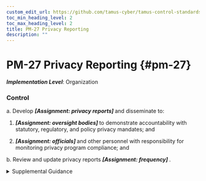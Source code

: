 ```yaml
---
custom_edit_url: https://github.com/tamus-cyber/tamus-control-standards/tree/main/content/tamus.edu/TAMUS_profile.xml
toc_min_heading_level: 2
toc_max_heading_level: 2
title: PM-27 Privacy Reporting
description: ""
---
```


# PM-27 Privacy Reporting {#pm-27}

_**Implementation Level**_: Organization

### Control



a. Develop <strong title="pm-27_odp.01"> <em>[Assignment: privacy reports]</em> </strong> and disseminate to:

1. <strong title="pm-27_odp.02"> <em>[Assignment: oversight bodies]</em> </strong> to demonstrate accountability with statutory, regulatory, and policy privacy mandates; and

2. <strong title="pm-27_odp.03"> <em>[Assignment: officials]</em> </strong> and other personnel with responsibility for monitoring privacy program compliance; and

b. Review and update privacy reports <strong title="pm-27_odp.04"> <em>[Assignment: frequency]</em> </strong>.


<details><summary>Supplemental Guidance</summary>Through internal and external reporting, organizations promote accountability and transparency in organizational privacy operations. Reporting can also help organizations to determine progress in meeting privacy compliance requirements and privacy controls, compare performance across the federal government, discover vulnerabilities, identify gaps in policy and implementation, and identify models for success. For federal agencies, privacy reports include annual senior agency official for privacy reports to OMB, reports to Congress required by Implementing Regulations of the 9/11 Commission Act, and other public reports required by law, regulation, or policy, including internal policies of organizations. The senior agency official for privacy consults with legal counsel, where appropriate, to ensure that organizations meet all applicable privacy reporting requirements.</details>
